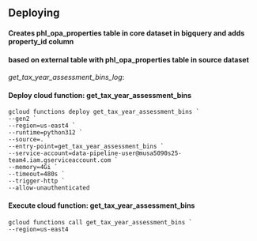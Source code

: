 ## Deploying


#### Creates phl_opa_properties table in core dataset in bigquery and adds property_id column
#### based on external table with phl_opa_properties table in source dataset
_get_tax_year_assessment_bins_log_:

#### Deploy cloud function: get_tax_year_assessment_bins
```shell
gcloud functions deploy get_tax_year_assessment_bins `
--gen2 `
--region=us-east4 `
--runtime=python312 `
--source=. `
--entry-point=get_tax_year_assessment_bins `
--service-account=data-pipeline-user@musa5090s25-team4.iam.gserviceaccount.com `
--memory=4Gi `
--timeout=480s `
--trigger-http `
--allow-unauthenticated
```

#### Execute cloud function: get_tax_year_assessment_bins
```shell
gcloud functions call get_tax_year_assessment_bins `
--region=us-east4
```
